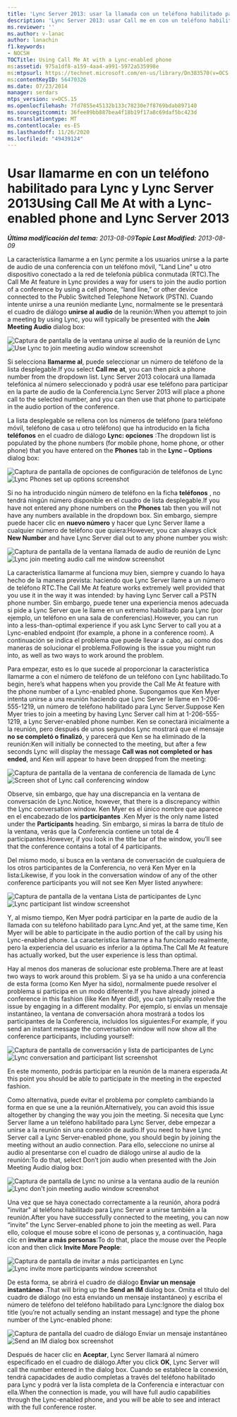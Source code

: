 ```yaml
---
title: 'Lync Server 2013: usar la llamada con un teléfono habilitado para Lync'
description: 'Lync Server 2013: usar Call me en con un teléfono habilitado para Lync.'
ms.reviewer: ''
ms.author: v-lanac
author: lanachin
f1.keywords:
- NOCSH
TOCTitle: Using Call Me At with a Lync-enabled phone
ms:assetid: 975a1df8-a159-4aa4-a991-5972a535998e
ms:mtpsurl: https://technet.microsoft.com/en-us/library/Dn383570(v=OCS.15)
ms:contentKeyID: 56470326
ms.date: 07/23/2014
manager: serdars
mtps_version: v=OCS.15
ms.openlocfilehash: 7fd7855e45132b133c78230e7f8769bdab897140
ms.sourcegitcommit: 36fee89bb887bea4f18b19f17a8c69daf5bc423d
ms.translationtype: MT
ms.contentlocale: es-ES
ms.lasthandoff: 11/26/2020
ms.locfileid: "49439124"
---
```

# <a name="using-call-me-at-with-a-lync-enabled-phone-and-lync-server-2013"></a><span data-ttu-id="9e415-103">Usar llamarme en con un teléfono habilitado para Lync y Lync Server 2013</span><span class="sxs-lookup"><span data-stu-id="9e415-103">Using Call Me At with a Lync-enabled phone and Lync Server 2013</span></span>

<div data-xmlns="http://www.w3.org/1999/xhtml">

<div class="topic" data-xmlns="http://www.w3.org/1999/xhtml" data-msxsl="urn:schemas-microsoft-com:xslt" data-cs="https://msdn.microsoft.com/">

<div data-asp="https://msdn2.microsoft.com/asp">



</div>

<div id="mainSection">

<div id="mainBody"><span data-ttu-id="9e415-104">

<span> </span></span><span class="sxs-lookup"><span data-stu-id="9e415-104">

<span> </span></span></span>

<span data-ttu-id="9e415-105">_**Última modificación del tema:** 2013-08-09_</span><span class="sxs-lookup"><span data-stu-id="9e415-105">_**Topic Last Modified:** 2013-08-09_</span></span>

<span data-ttu-id="9e415-106">La característica llamarme a en Lync permite a los usuarios unirse a la parte de audio de una conferencia con un teléfono móvil, "Land Line" u otro dispositivo conectado a la red de telefonía pública conmutada (RTC).</span><span class="sxs-lookup"><span data-stu-id="9e415-106">The Call Me At feature in Lync provides a way for users to join the audio portion of a conference by using a cell phone, “land line,” or other device connected to the Public Switched Telephone Network (PSTN).</span></span> <span data-ttu-id="9e415-107">Cuando intente unirse a una reunión mediante Lync, normalmente se le presentará el cuadro de diálogo **unirse al audio** de la reunión:</span><span class="sxs-lookup"><span data-stu-id="9e415-107">When you attempt to join a meeting by using Lync, you will typically be presented with the **Join Meeting Audio** dialog box:</span></span>

<span data-ttu-id="9e415-108">![Captura de pantalla de la ventana unirse al audio de la reunión de Lync](images/Dn383570.e28f17f0-9f17-44ef-b893-f4ef132f47ac(OCS.15).png "Captura de pantalla de la ventana unirse al audio de la reunión de Lync")</span><span class="sxs-lookup"><span data-stu-id="9e415-108">![Use Lync to join meeting audio window screenshot](images/Dn383570.e28f17f0-9f17-44ef-b893-f4ef132f47ac(OCS.15).png "Use Lync to join meeting audio window screenshot")</span></span>

<span data-ttu-id="9e415-109">Si selecciona **llamarme al**, puede seleccionar un número de teléfono de la lista desplegable.</span><span class="sxs-lookup"><span data-stu-id="9e415-109">If you select **Call me at**, you can then pick a phone number from the dropdown list.</span></span> <span data-ttu-id="9e415-110">Lync Server 2013 colocará una llamada telefónica al número seleccionado y podrá usar ese teléfono para participar en la parte de audio de la Conferencia.</span><span class="sxs-lookup"><span data-stu-id="9e415-110">Lync Server 2013 will place a phone call to the selected number, and you can then use that phone to participate in the audio portion of the conference.</span></span>

<span data-ttu-id="9e415-111">La lista desplegable se rellena con los números de teléfono (para teléfono móvil, teléfono de casa u otro teléfono) que ha introducido en la ficha **teléfonos** en el cuadro de diálogo **Lync: opciones** :</span><span class="sxs-lookup"><span data-stu-id="9e415-111">The dropdown list is populated by the phone numbers (for mobile phone, home phone, or other phone) that you have entered on the **Phones** tab in the **Lync – Options** dialog box:</span></span>

<span data-ttu-id="9e415-112">![Captura de pantalla de opciones de configuración de teléfonos de Lync](images/Dn383570.03d2f25d-49e2-47b4-b1e9-b1614fc0c11c(OCS.15).png "Captura de pantalla de opciones de configuración de teléfonos de Lync")</span><span class="sxs-lookup"><span data-stu-id="9e415-112">![Lync Phones set up options screenshot](images/Dn383570.03d2f25d-49e2-47b4-b1e9-b1614fc0c11c(OCS.15).png "Lync Phones set up options screenshot")</span></span>

<span data-ttu-id="9e415-113">Si no ha introducido ningún número de teléfono en la ficha **teléfonos** , no tendrá ningún número disponible en el cuadro de lista desplegable.</span><span class="sxs-lookup"><span data-stu-id="9e415-113">If you have not entered any phone numbers on the **Phones** tab then you will not have any numbers available in the dropdown box.</span></span> <span data-ttu-id="9e415-114">Sin embargo, siempre puede hacer clic en **nuevo número** y hacer que Lync Server llame a cualquier número de teléfono que quiera:</span><span class="sxs-lookup"><span data-stu-id="9e415-114">However, you can always click **New Number** and have Lync Server dial out to any phone number you wish:</span></span>

<span data-ttu-id="9e415-115">![Captura de pantalla de la ventana llamada de audio de reunión de Lync](images/Dn383570.27f2ac7a-cc1c-465c-b145-202ad03af4f2(OCS.15).png "Captura de pantalla de la ventana llamada de audio de reunión de Lync")</span><span class="sxs-lookup"><span data-stu-id="9e415-115">![Lync join meeting audio call me window screenshot](images/Dn383570.27f2ac7a-cc1c-465c-b145-202ad03af4f2(OCS.15).png "Lync join meeting audio call me window screenshot")</span></span>

<span data-ttu-id="9e415-116">La característica llamarme al funciona muy bien, siempre y cuando lo haya hecho de la manera prevista: haciendo que Lync Server llame a un número de teléfono RTC.</span><span class="sxs-lookup"><span data-stu-id="9e415-116">The Call Me At feature works extremely well provided that you use it in the way it was intended: by having Lync Server call a PSTN phone number.</span></span> <span data-ttu-id="9e415-117">Sin embargo, puede tener una experiencia menos adecuada si pide a Lync Server que le llame en un extremo habilitado para Lync (por ejemplo, un teléfono en una sala de conferencias).</span><span class="sxs-lookup"><span data-stu-id="9e415-117">However, you can run into a less-than-optimal experience if you ask Lync Server to call you at a Lync-enabled endpoint (for example, a phone in a conference room).</span></span> <span data-ttu-id="9e415-118">A continuación se indica el problema que puede llevar a cabo, así como dos maneras de solucionar el problema.</span><span class="sxs-lookup"><span data-stu-id="9e415-118">Following is the issue you might run into, as well as two ways to work around the problem.</span></span>

<span data-ttu-id="9e415-119">Para empezar, esto es lo que sucede al proporcionar la característica llamarme a con el número de teléfono de un teléfono con Lync habilitado.</span><span class="sxs-lookup"><span data-stu-id="9e415-119">To begin, here’s what happens when you provide the Call Me At feature with the phone number of a Lync-enabled phone.</span></span> <span data-ttu-id="9e415-120">Supongamos que Ken Myer intenta unirse a una reunión haciendo que Lync Server le llame en 1-206-555-1219, un número de teléfono habilitado para Lync Server.</span><span class="sxs-lookup"><span data-stu-id="9e415-120">Suppose Ken Myer tries to join a meeting by having Lync Server call him at 1-206-555-1219, a Lync Server-enabled phone number.</span></span> <span data-ttu-id="9e415-121">Ken se conectará inicialmente a la reunión, pero después de unos segundos Lync mostrará que el mensaje **no se completó o finalizó**, y parecerá que Ken se ha eliminado de la reunión:</span><span class="sxs-lookup"><span data-stu-id="9e415-121">Ken will initially be connected to the meeting, but after a few seconds Lync will display the message **Call was not completed or has ended**, and Ken will appear to have been dropped from the meeting:</span></span>

<span data-ttu-id="9e415-122">![Captura de pantalla de la ventana de conferencia de llamada de Lync](images/Dn383570.c2a81727-8751-41b5-946a-03a1b75b9d95(OCS.15).png "Captura de pantalla de la ventana de conferencia de llamada de Lync")</span><span class="sxs-lookup"><span data-stu-id="9e415-122">![Screen shot of Lync call conferencing window](images/Dn383570.c2a81727-8751-41b5-946a-03a1b75b9d95(OCS.15).png "Screen shot of Lync call conferencing window")</span></span>

<span data-ttu-id="9e415-123">Observe, sin embargo, que hay una discrepancia en la ventana de conversación de Lync.</span><span class="sxs-lookup"><span data-stu-id="9e415-123">Notice, however, that there is a discrepancy within the Lync conversation window.</span></span> <span data-ttu-id="9e415-124">Ken Myer es el único nombre que aparece en el encabezado de los **participantes** .</span><span class="sxs-lookup"><span data-stu-id="9e415-124">Ken Myer is the only name listed under the **Participants** heading.</span></span> <span data-ttu-id="9e415-125">Sin embargo, si miras la barra de título de la ventana, verás que la Conferencia contiene un total de 4 participantes.</span><span class="sxs-lookup"><span data-stu-id="9e415-125">However, if you look in the title bar of the window, you’ll see that the conference contains a total of 4 participants.</span></span>

<span data-ttu-id="9e415-126">Del mismo modo, si busca en la ventana de conversación de cualquiera de los otros participantes de la Conferencia, no verá Ken Myer en la lista:</span><span class="sxs-lookup"><span data-stu-id="9e415-126">Likewise, if you look in the conversation window of any of the other conference participants you will not see Ken Myer listed anywhere:</span></span>

<span data-ttu-id="9e415-127">![Captura de pantalla de la ventana Lista de participantes de Lync](images/Dn383570.fa5990cf-2694-402c-ac06-946aa66b6837(OCS.15).png "Captura de pantalla de la ventana Lista de participantes de Lync")</span><span class="sxs-lookup"><span data-stu-id="9e415-127">![Lync participant list window screenshot](images/Dn383570.fa5990cf-2694-402c-ac06-946aa66b6837(OCS.15).png "Lync participant list window screenshot")</span></span>

<span data-ttu-id="9e415-128">Y, al mismo tiempo, Ken Myer podrá participar en la parte de audio de la llamada con su teléfono habilitado para Lync.</span><span class="sxs-lookup"><span data-stu-id="9e415-128">And yet, at the same time, Ken Myer will be able to participate in the audio portion of the call by using his Lync-enabled phone.</span></span> <span data-ttu-id="9e415-129">La característica llamarme a ha funcionado realmente, pero la experiencia del usuario es inferior a la óptima.</span><span class="sxs-lookup"><span data-stu-id="9e415-129">The Call Me At feature has actually worked, but the user experience is less than optimal.</span></span>

<span data-ttu-id="9e415-130">Hay al menos dos maneras de solucionar este problema.</span><span class="sxs-lookup"><span data-stu-id="9e415-130">There are at least two ways to work around this problem.</span></span> <span data-ttu-id="9e415-131">Si ya se ha unido a una conferencia de esta forma (como Ken Myer ha sido), normalmente puede resolver el problema si participa en un modo diferente.</span><span class="sxs-lookup"><span data-stu-id="9e415-131">If you have already joined a conference in this fashion (like Ken Myer did), you can typically resolve the issue by engaging in a different modality.</span></span> <span data-ttu-id="9e415-132">Por ejemplo, si envías un mensaje instantáneo, la ventana de conversación ahora mostrará a todos los participantes de la Conferencia, incluidos los siguientes:</span><span class="sxs-lookup"><span data-stu-id="9e415-132">For example, if you send an instant message the conversation window will now show all the conference participants, including yourself:</span></span>

<span data-ttu-id="9e415-133">![Captura de pantalla de conversación y lista de participantes de Lync](images/Dn383570.9b5ff6d6-9f73-467c-99a7-ef3aa8bd7e7a(OCS.15).png "Captura de pantalla de conversación y lista de participantes de Lync")</span><span class="sxs-lookup"><span data-stu-id="9e415-133">![Lync conversation and participant list screenshot](images/Dn383570.9b5ff6d6-9f73-467c-99a7-ef3aa8bd7e7a(OCS.15).png "Lync conversation and participant list screenshot")</span></span>

<span data-ttu-id="9e415-134">En este momento, podrás participar en la reunión de la manera esperada.</span><span class="sxs-lookup"><span data-stu-id="9e415-134">At this point you should be able to participate in the meeting in the expected fashion.</span></span>

<span data-ttu-id="9e415-135">Como alternativa, puede evitar el problema por completo cambiando la forma en que se une a la reunión.</span><span class="sxs-lookup"><span data-stu-id="9e415-135">Alternatively, you can avoid this issue altogether by changing the way you join the meeting.</span></span> <span data-ttu-id="9e415-136">Si necesita que Lync Server llame a un teléfono habilitado para Lync Server, debe empezar a unirse a la reunión sin una conexión de audio.</span><span class="sxs-lookup"><span data-stu-id="9e415-136">If you need to have Lync Server call a Lync Server-enabled phone, you should begin by joining the meeting without an audio connection.</span></span> <span data-ttu-id="9e415-137">Para ello, seleccione no unirse al audio al presentarse con el cuadro de diálogo unirse al audio de la reunión:</span><span class="sxs-lookup"><span data-stu-id="9e415-137">To do that, select Don’t join audio when presented with the Join Meeting Audio dialog box:</span></span>

<span data-ttu-id="9e415-138">![Captura de pantalla de Lync no unirse a la ventana audio de la reunión](images/Dn383570.280a148d-cce5-4b02-87f9-9f78f17a81c1(OCS.15).png "Captura de pantalla de Lync no unirse a la ventana audio de la reunión")</span><span class="sxs-lookup"><span data-stu-id="9e415-138">![Lync don't join meeting audio window screenshot](images/Dn383570.280a148d-cce5-4b02-87f9-9f78f17a81c1(OCS.15).png "Lync don't join meeting audio window screenshot")</span></span>

<span data-ttu-id="9e415-139">Una vez que se haya conectado correctamente a la reunión, ahora podrá "invitar" al teléfono habilitado para Lync Server a unirse también a la reunión.</span><span class="sxs-lookup"><span data-stu-id="9e415-139">After you have successfully connected to the meeting, you can now “invite” the Lync Server-enabled phone to join the meeting as well.</span></span> <span data-ttu-id="9e415-140">Para ello, coloque el mouse sobre el icono de personas y, a continuación, haga clic en **invitar a más personas**:</span><span class="sxs-lookup"><span data-stu-id="9e415-140">To do that, place the mouse over the People icon and then click **Invite More People**:</span></span>

<span data-ttu-id="9e415-141">![Captura de pantalla de invitar a más participantes en Lync](images/Dn383570.69b81b29-d1d2-4ed3-acb6-e37dd18e3d86(OCS.15).png "Captura de pantalla de invitar a más participantes en Lync")</span><span class="sxs-lookup"><span data-stu-id="9e415-141">![Lync invite more participants window screenshot](images/Dn383570.69b81b29-d1d2-4ed3-acb6-e37dd18e3d86(OCS.15).png "Lync invite more participants window screenshot")</span></span>

<span data-ttu-id="9e415-142">De esta forma, se abrirá el cuadro de diálogo **Enviar un mensaje instantáneo** .</span><span class="sxs-lookup"><span data-stu-id="9e415-142">That will bring up the **Send an IM** dialog box.</span></span> <span data-ttu-id="9e415-143">Omita el título del cuadro de diálogo (no está enviando un mensaje instantáneo) y escriba el número de teléfono del teléfono habilitado para Lync:</span><span class="sxs-lookup"><span data-stu-id="9e415-143">Ignore the dialog box title (you’re not actually sending an instant message) and type the phone number of the Lync-enabled phone:</span></span>

<span data-ttu-id="9e415-144">![Captura de pantalla del cuadro de diálogo Enviar un mensaje instantáneo](images/Dn383570.cd67a3f0-06d8-41ba-a808-c067f64bec9f(OCS.15).png "Captura de pantalla del cuadro de diálogo Enviar un mensaje instantáneo")</span><span class="sxs-lookup"><span data-stu-id="9e415-144">![Send an IM dialog box screenshot](images/Dn383570.cd67a3f0-06d8-41ba-a808-c067f64bec9f(OCS.15).png "Send an IM dialog box screenshot")</span></span>

<span data-ttu-id="9e415-145">Después de hacer clic en **Aceptar**, Lync Server llamará al número especificado en el cuadro de diálogo.</span><span class="sxs-lookup"><span data-stu-id="9e415-145">After you click **OK**, Lync Server will call the number entered in the dialog box.</span></span> <span data-ttu-id="9e415-146">Cuando se establece la conexión, tendrá capacidades de audio completas a través del teléfono habilitado para Lync y podrá ver la lista completa de la Conferencia e interactuar con ella.</span><span class="sxs-lookup"><span data-stu-id="9e415-146">When the connection is made, you will have full audio capabilities through the Lync-enabled phone, and you will be able to see and interact with the full conference roster.</span></span>

<span data-ttu-id="9e415-147"></div>

<span> </span>

</div>

</div>

</span><span class="sxs-lookup"><span data-stu-id="9e415-147"></div>

<span> </span>

</div>

</div>

</span></span></div>

